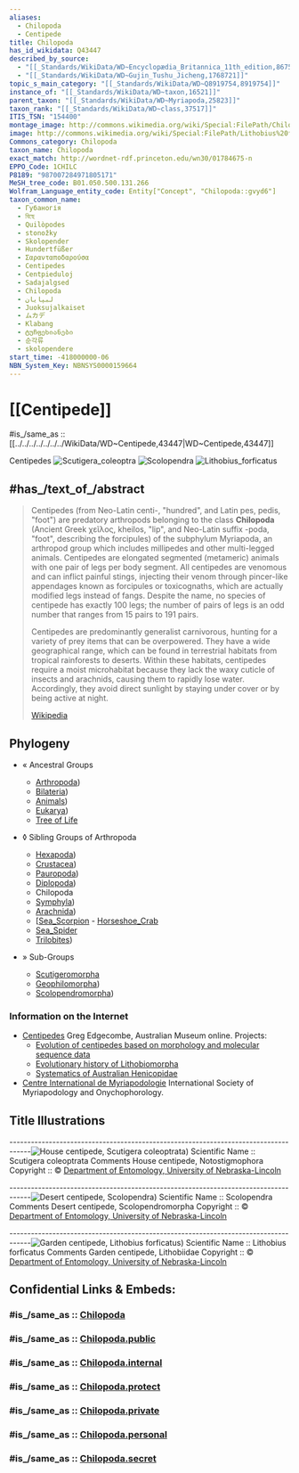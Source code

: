 ```yaml
---
aliases:
  - Chilopoda
  - Centipede
title: Chilopoda
has_id_wikidata: Q43447
described_by_source:
  - "[[_Standards/WikiData/WD~Encyclopædia_Britannica_11th_edition,867541]]"
  - "[[_Standards/WikiData/WD~Gujin_Tushu_Jicheng,1768721]]"
topic_s_main_category: "[[_Standards/WikiData/WD~Q8919754,8919754]]"
instance_of: "[[_Standards/WikiData/WD~taxon,16521]]"
parent_taxon: "[[_Standards/WikiData/WD~Myriapoda,25823]]"
taxon_rank: "[[_Standards/WikiData/WD~class,37517]]"
ITIS_TSN: "154400"
montage_image: http://commons.wikimedia.org/wiki/Special:FilePath/Chilopoda%20collage.png
image: http://commons.wikimedia.org/wiki/Special:FilePath/Lithobius%20forficatus.jpg
Commons_category: Chilopoda
taxon_name: Chilopoda
exact_match: http://wordnet-rdf.princeton.edu/wn30/01784675-n
EPPO_Code: 1CHILC
P8189: "987007284971805171"
MeSH_tree_code: B01.050.500.131.266
Wolfram_Language_entity_code: Entity["Concept", "Chilopoda::gvyd6"]
taxon_common_name:
  - Губаногія
  - বিছে
  - Quilòpodes
  - stonožky
  - Skolopender
  - Hundertfüßer
  - Σαρανταποδαρούσα
  - Centipedes
  - Centpieduloj
  - Sadajalgsed
  - Chilopoda
  - لبپایان
  - Juoksujalkaiset
  - ムカデ
  - Klabang
  - ტუჩფეხიანები
  - 순각류
  - skolopendere
start_time: -418000000-06
NBN_System_Key: NBNSYS0000159664
---
```


# [[Centipede]] 

#is_/same_as :: [[../../../../../../../WikiData/WD~Centipede,43447|WD~Centipede,43447]] 

Centipedes 
![Scutigera_coleoptra](Centipede/Scutigera_coleoptra.jpg) ![Scolopendra](Centipede/Scolopendra.jpg) ![Lithobius_forficatus](Centipede/Lithobius_forficatus.jpg) 

## #has_/text_of_/abstract 

> Centipedes (from Neo-Latin centi-, "hundred", and Latin pes, pedis, "foot") 
> are predatory arthropods belonging to the class **Chilopoda** 
> (Ancient Greek χεῖλος,  kheilos, "lip", and Neo-Latin suffix -poda, "foot", describing the forcipules) 
> of the subphylum Myriapoda, an arthropod group which includes millipedes and other multi-legged animals. Centipedes are elongated segmented (metameric) animals with one pair of legs per body segment. All centipedes are venomous and can inflict painful stings, injecting their venom through pincer-like appendages known as forcipules or toxicognaths, which are actually modified legs instead of fangs. Despite the name, no species of centipede has exactly 100 legs; the number of pairs of legs is an odd number that ranges from 15 pairs to 191 pairs.
>
> Centipedes are predominantly generalist carnivorous, hunting for a variety of prey items that can be overpowered. They have a wide geographical range, which can be found in terrestrial habitats from tropical rainforests to deserts. Within these habitats, centipedes require a moist microhabitat because they lack the waxy cuticle of insects and arachnids, causing them to rapidly lose water. Accordingly, they avoid direct sunlight by staying under cover or by being active at night.
>
> [Wikipedia](https://en.wikipedia.org/wiki/Centipede)

## Phylogeny 

-   « Ancestral Groups  
    -  [Arthropoda](../../Arthropoda.md))
    -  [Bilateria](../../../Bilateria.md))
    -  [Animals](../../../../Animals.md))
    -  [Eukarya](../../../../../Eukarya.md))
    -   [Tree of Life](../../../../../Tree_of_Life.md)

-   ◊ Sibling Groups of  Arthropoda
    -  [Hexapoda](../Hexapoda.md))
    -  [Crustacea](../Crustacea.md))
    -  [Pauropoda](Pauropoda.md))
    -  [Diplopoda](Diplopoda.md))
    -   Chilopoda
    -  [Symphyla](Symphyla.md))
    -  [Arachnida](../Chelicerata/Arachnida.md))
    -   [[Sea_Scorpion](../Chelicerata/Sea_Scorpion.md)    -   [Horseshoe_Crab](../Chelicerata/Horseshoe_Crab.md)
    -   [Sea_Spider](../Chelicerata/Sea_Spider.md)
    -  [Trilobites](../Trilobites.md))

-   » Sub-Groups
    -   [Scutigeromorpha](Scutigeromorpha)
    -  [Geophilomorpha](Centipede/Geophilomorpha.md))
    -  [Scolopendromorpha](Centipede/Scolopendromorpha.md))

### Information on the Internet

-   [Centipedes](http://www.austmus.gov.au/invertebrates/other/index.htm) Greg Edgecombe, Australian Museum online. 
    Projects:
    -   [Evolution of centipedes based on morphology and molecular         sequence         data](http://www.austmus.gov.au/invertebrates/other/project1.htm)
    -   [Evolutionary history of         Lithobiomorpha](http://www.austmus.gov.au/invertebrates/other/project2.htm)
    -   [Systematics of Australian         Henicopidae](http://www.austmus.gov.au/invertebrates/other/project3.htm)
-   [Centre International de     Myriapodologie](http://www.mnhn.fr/assoc/myriapoda/INDEX.HTM)  International Society of Myriapodology and Onychophorology.

## Title Illustrations

------------------------------------------------------------------------------------![House centipede, Scutigera coleoptrata](Centipede/Scutigera_coleoptra.jpg))
Scientific Name ::  Scutigera coleoptrata
Comments          House centipede, Notostigmophora
Copyright ::         © [Department of Entomology, University of Nebraska-Lincoln](http://entomology.unl.edu/) 

------------------------------------------------------------------------------------![Desert centipede, Scolopendra](Centipede/Scolopendra.jpg))
Scientific Name ::  Scolopendra
Comments          Desert centipede, Scolopendromorpha
Copyright ::         © [Department of Entomology, University of Nebraska-Lincoln](http://entomology.unl.edu/) 

------------------------------------------------------------------------------------![Garden centipede, Lithobius forficatus](Centipede/Lithobius_forficatus.jpg))
Scientific Name ::  Lithobius forficatus
Comments          Garden centipede, Lithobiidae
Copyright ::         © [Department of Entomology, University of Nebraska-Lincoln](http://entomology.unl.edu/) 


## Confidential Links & Embeds: 

### #is_/same_as :: [Chilopoda](/_Standards/bio/bio~Domain/Eukarya/Animal/Bilateria/Arthropoda/Myriapoda/Chilopoda.md) 

### #is_/same_as :: [Chilopoda.public](/_public/bio/bio~Domain/Eukarya/Animal/Bilateria/Arthropoda/Myriapoda/Chilopoda.public.md) 

### #is_/same_as :: [Chilopoda.internal](/_internal/bio/bio~Domain/Eukarya/Animal/Bilateria/Arthropoda/Myriapoda/Chilopoda.internal.md) 

### #is_/same_as :: [Chilopoda.protect](/_protect/bio/bio~Domain/Eukarya/Animal/Bilateria/Arthropoda/Myriapoda/Chilopoda.protect.md) 

### #is_/same_as :: [Chilopoda.private](/_private/bio/bio~Domain/Eukarya/Animal/Bilateria/Arthropoda/Myriapoda/Chilopoda.private.md) 

### #is_/same_as :: [Chilopoda.personal](/_personal/bio/bio~Domain/Eukarya/Animal/Bilateria/Arthropoda/Myriapoda/Chilopoda.personal.md) 

### #is_/same_as :: [Chilopoda.secret](/_secret/bio/bio~Domain/Eukarya/Animal/Bilateria/Arthropoda/Myriapoda/Chilopoda.secret.md)

